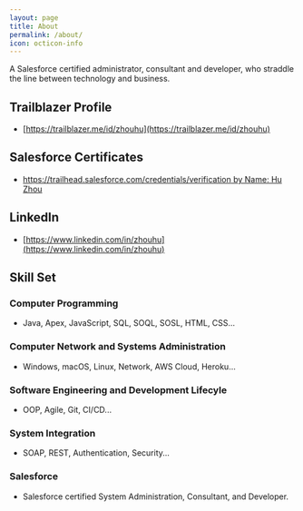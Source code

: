 ```yaml
---
layout: page
title: About
permalink: /about/
icon: octicon-info
---
```


A Salesforce certified administrator, consultant and developer, who straddle the line between technology and business. 

## Trailblazer Profile

- [https://trailblazer.me/id/zhouhu](https://trailblazer.me/id/zhouhu)

## Salesforce Certificates

- [https://trailhead.salesforce.com/credentials/verification by Name: Hu Zhou](https://trailhead.salesforce.com/credentials/certification-detail-print?searchString=ECRLwDzsRTX/Lm4iZUAFSM3vo2BQJGO8MCL56xDJONeQf3lFsLMImleTjZ5vsE/1)

## LinkedIn

- [https://www.linkedin.com/in/zhouhu](https://www.linkedin.com/in/zhouhu)

## Skill Set

### Computer Programming

- Java, Apex, JavaScript, SQL, SOQL, SOSL, HTML, CSS...

### Computer Network and Systems Administration

- Windows, macOS, Linux, Network, AWS Cloud, Heroku...

### Software Engineering and Development Lifecyle

- OOP, Agile, Git, CI/CD...

### System Integration

- SOAP, REST, Authentication, Security...
  
### Salesforce

- Salesforce certified System Administration, Consultant, and Developer.
